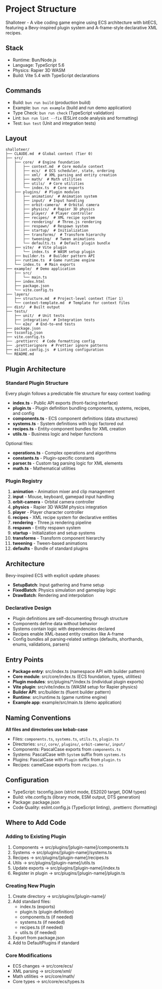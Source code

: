 # Project Structure

Shalloteer - A vibe coding game engine using ECS architecture with bitECS, featuring a Bevy-inspired plugin system and A-frame-style declarative XML recipes.

## Stack

- Runtime: Bun/Node.js
- Language: TypeScript 5.6
- Physics: Rapier 3D WASM
- Build: Vite 5.4 with TypeScript declarations

## Commands

- Build: `bun run build` (production build)
- Example: `bun run example` (build and run demo application)
- Type Check: `bun run check` (TypeScript validation)
- Lint: `bun run lint --fix` (ESLint code analysis and formatting)
- Test: `bun test` (Unit and integration tests)

## Layout

```
shalloteer/
├── CLAUDE.md  # Global context (Tier 0)
├── src/
│   ├── core/  # Engine foundation
│   │   ├── context.md  # Core module context
│   │   ├── ecs/  # ECS scheduler, state, ordering
│   │   ├── xml/  # XML parsing and entity creation
│   │   ├── math/  # Math utilities
│   │   ├── utils/  # Core utilities
│   │   └── index.ts  # Core exports
│   ├── plugins/  # Plugin modules
│   │   ├── animation/  # Animation system
│   │   ├── input/  # Input handling
│   │   ├── orbit-camera/  # Orbital camera
│   │   ├── physics/  # Rapier 3D physics
│   │   ├── player/  # Player controller
│   │   ├── recipes/  # XML recipe system
│   │   ├── rendering/  # Three.js rendering
│   │   ├── respawn/  # Respawn system
│   │   ├── startup/  # Initialization
│   │   ├── transforms/  # Transform hierarchy
│   │   ├── tweening/  # Tween animations
│   │   └── defaults.ts  # Default plugin bundle
│   ├── vite/  # Vite plugin
│   │   └── index.ts  # WASM setup plugin
│   ├── builder.ts  # Builder pattern API
│   ├── runtime.ts  # Game runtime engine
│   └── index.ts  # Main exports
├── example/  # Demo application
│   ├── src/
│   │   └── main.ts
│   ├── index.html
│   ├── package.json
│   └── vite.config.ts
├── layers/
│   ├── structure.md  # Project-level context (Tier 1)
│   └── context-template.md  # Template for context files
├── dist/  # Built output
├── tests/
│   ├── unit/  # Unit tests
│   ├── integration/  # Integration tests
│   └── e2e/  # End-to-end tests
├── package.json
├── tsconfig.json
├── vite.config.ts
├── .prettierrc  # Code formatting config
├── .prettierignore  # Prettier ignore patterns
├── eslint.config.js  # Linting configuration
└── README.md
```

## Plugin Architecture

### Standard Plugin Structure

Every plugin follows a predictable file structure for easy context loading:

- **index.ts** - Public API exports (front-facing interface)
- **plugin.ts** - Plugin definition bundling components, systems, recipes, and config
- **components.ts** - ECS component definitions (data structures)
- **systems.ts** - System definitions with logic factored out
- **recipes.ts** - Entity-component bundles for XML creation
- **utils.ts** - Business logic and helper functions

Optional files:

- **operations.ts** - Complex operations and algorithms
- **constants.ts** - Plugin-specific constants
- **parser.ts** - Custom tag parsing logic for XML elements
- **math.ts** - Mathematical utilities

### Plugin Registry

1. **animation** - Animation mixer and clip management
2. **input** - Mouse, keyboard, gamepad input handling
3. **orbit-camera** - Orbital camera controller
4. **physics** - Rapier 3D WASM physics integration
5. **player** - Player character controller
6. **recipes** - XML recipe system for declarative entities
7. **rendering** - Three.js rendering pipeline
8. **respawn** - Entity respawn system
9. **startup** - Initialization and setup systems
10. **transforms** - Transform component hierarchy
11. **tweening** - Tween-based animations
12. **defaults** - Bundle of standard plugins

## Architecture

Bevy-inspired ECS with explicit update phases:

- **SetupBatch**: Input gathering and frame setup
- **FixedBatch**: Physics simulation and gameplay logic
- **DrawBatch**: Rendering and interpolation

### Declarative Design

- Plugin definitions are self-documenting through structure
- Components define data without behavior
- Systems contain logic with dependencies declared
- Recipes enable XML-based entity creation like A-frame
- Config bundles all parsing-related settings (defaults, shorthands, enums, validations, parsers)

## Entry Points

- **Package entry**: src/index.ts (namespace API with builder pattern)
- **Core module**: src/core/index.ts (ECS foundation, types, utilities)
- **Plugin modules**: src/plugins/\*/index.ts (individual plugin exports)
- **Vite plugin**: src/vite/index.ts (WASM setup for Rapier physics)
- **Builder API**: src/builder.ts (fluent builder pattern)
- **Runtime**: src/runtime.ts (game runtime engine)
- **Example app**: example/src/main.ts (demo application)

## Naming Conventions

**All files and directories use kebab-case**

- Files: `components.ts`, `systems.ts`, `utils.ts`, `plugin.ts`
- Directories: `src/`, `core/`, `plugins/`, `orbit-camera/`, `input/`
- Components: PascalCase exports from `components.ts`
- Systems: PascalCase with `System` suffix from `systems.ts`
- Plugins: PascalCase with `Plugin` suffix from `plugin.ts`
- Recipes: camelCase exports from `recipes.ts`

## Configuration

- TypeScript: tsconfig.json (strict mode, ES2020 target, DOM types)
- Build: vite.config.ts (library mode, ESM output, DTS generation)
- Package: package.json
- Code Quality: eslint.config.js (TypeScript linting), .prettierrc (formatting)

## Where to Add Code

### Adding to Existing Plugin

1. Components → src/plugins/[plugin-name]/components.ts
2. Systems → src/plugins/[plugin-name]/systems.ts
3. Recipes → src/plugins/[plugin-name]/recipes.ts
4. Utils → src/plugins/[plugin-name]/utils.ts
5. Update exports → src/plugins/[plugin-name]/index.ts
6. Register in plugin → src/plugins/[plugin-name]/plugin.ts

### Creating New Plugin

1. Create directory → src/plugins/[plugin-name]/
2. Add standard files:
   - index.ts (exports)
   - plugin.ts (plugin definition)
   - components.ts (if needed)
   - systems.ts (if needed)
   - recipes.ts (if needed)
   - utils.ts (if needed)
3. Export from package.json
4. Add to DefaultPlugins if standard

### Core Modifications

- ECS changes → src/core/ecs/
- XML parsing → src/core/xml/
- Math utilities → src/core/math/
- Core types → src/core/ecs/types.ts

